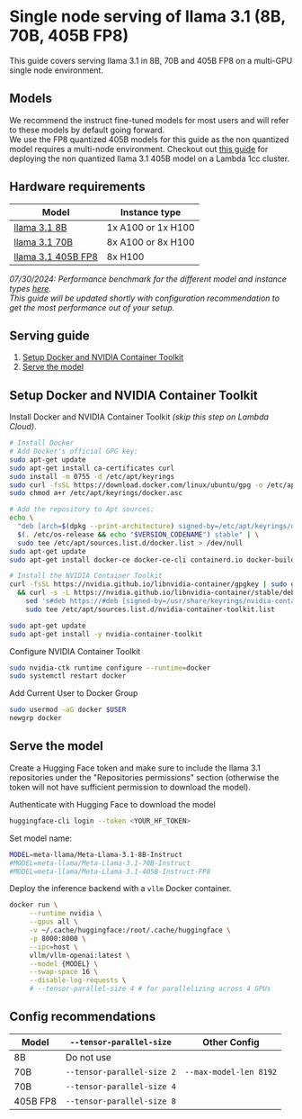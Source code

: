 # Single node serving of llama 3.1 (8B, 70B, 405B FP8)

This guide covers serving llama 3.1 in 8B, 70B and 405B FP8 on a multi-GPU single node environment. 

## Models

We recommend the instruct fine-tuned models for most users and will refer to these models by default going forward.  
We use the FP8 quantized 405B models for this guide as the non quantized model requires a multi-node environment. Checkout out [this guide](https://docs.lambdalabs.com/1-click-clusters/serving-llama-3.1-405b-on-a-lambda-1-click-cluster) for deploying the non quantized llama 3.1 405B model on a Lambda 1cc cluster.  

## Hardware requirements
| Model              | Instance type       |
|--------------------|----------------|
| [llama 3.1 8B](https://huggingface.co/meta-llama/Meta-Llama-3.1-8B-Instruct)       | 1x A100 or 1x H100  |
| [llama 3.1 70B](https://huggingface.co/meta-llama/Meta-Llama-3.1-70B-Instruct)      | 8x A100 or 8x H100  |
| [llama 3.1 405B FP8](https://huggingface.co/meta-llama/Meta-Llama-3.1-405B-Instruct-FP8) | 8x H100             |

*07/30/2024: Performance benchmark for the different model and instance types [here](https://github.com/LambdaLabsML/llama3-endpoint/tree/main/benchmark_logs).*  
*This guide will be updated shortly with configuration recommendation to get the most performance out of your setup.*

## Serving guide

1. [Setup Docker and NVIDIA Container Toolkit](#setup-docker-and-nvidia-container-toolkit)
2. [Serve the model](#serve-the-model)

## Setup Docker and NVIDIA Container Toolkit

Install Docker and NVIDIA Container Toolkit *(skip this step on Lambda Cloud)*.
```bash
# Install Docker
# Add Docker's official GPG key:
sudo apt-get update
sudo apt-get install ca-certificates curl
sudo install -m 0755 -d /etc/apt/keyrings
sudo curl -fsSL https://download.docker.com/linux/ubuntu/gpg -o /etc/apt/keyrings/docker.asc
sudo chmod a+r /etc/apt/keyrings/docker.asc

# Add the repository to Apt sources:
echo \
  "deb [arch=$(dpkg --print-architecture) signed-by=/etc/apt/keyrings/docker.asc] https://download.docker.com/linux/ubuntu \
  $(. /etc/os-release && echo "$VERSION_CODENAME") stable" | \
  sudo tee /etc/apt/sources.list.d/docker.list > /dev/null
sudo apt-get update
sudo apt-get install docker-ce docker-ce-cli containerd.io docker-buildx-plugin docker-compose-plugin

# Install the NVIDIA Container Toolkit
curl -fsSL https://nvidia.github.io/libnvidia-container/gpgkey | sudo gpg --dearmor -o /usr/share/keyrings/nvidia-container-toolkit-keyring.gpg \
  && curl -s -L https://nvidia.github.io/libnvidia-container/stable/deb/nvidia-container-toolkit.list | \
    sed 's#deb https://#deb [signed-by=/usr/share/keyrings/nvidia-container-toolkit-keyring.gpg] https://#g' | \
    sudo tee /etc/apt/sources.list.d/nvidia-container-toolkit.list

sudo apt-get update
sudo apt-get install -y nvidia-container-toolkit
```

Configure NVIDIA Container Toolkit
```bash
sudo nvidia-ctk runtime configure --runtime=docker
sudo systemctl restart docker
```

Add Current User to Docker Group
```bash
sudo usermod -aG docker $USER
newgrp docker
```

## Serve the model

Create a Hugging Face token and make sure to include the llama 3.1 repositories under the "Repositories permissions" section (otherwise the token will not have sufficient permission to download the model).

Authenticate with Hugging Face to download the model
```bash
huggingface-cli login --token <YOUR_HF_TOKEN>
```

Set model name:
```bash
MODEL=meta-llama/Meta-Llama-3.1-8B-Instruct
#MODEL=meta-llama/Meta-Llama-3.1-70B-Instruct
#MODEL=meta-llama/Meta-Llama-3.1-405B-Instruct-FP8
```

Deploy the inference backend with a `vllm` Docker container.
```bash
docker run \
     --runtime nvidia \
     --gpus all \
     -v ~/.cache/huggingface:/root/.cache/huggingface \
     -p 8000:8000 \
     --ipc=host \
     vllm/vllm-openai:latest \
     --model {MODEL} \
     --swap-space 16 \
     --disable-log-requests \
     # --tensor-parallel-size 4 # for parallelizing across 4 GPUs
```

## Config recommendations

| Model     | `--tensor-parallel-size`          | Other Config                                 |
|-----------|-------------------------------|----------------------------------------------|
| 8B        | Do not use                    |                          |
| 70B       | `--tensor-parallel-size 2`      | `--max-model-len 8192`                          |
| 70B       | `--tensor-parallel-size 4`      |                                               |
| 405B FP8  | `--tensor-parallel-size 8`      |                                                 |

